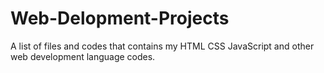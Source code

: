 # Web-Delopment-Projects
A list of files and codes that contains my HTML CSS JavaScript and other web development language codes.
